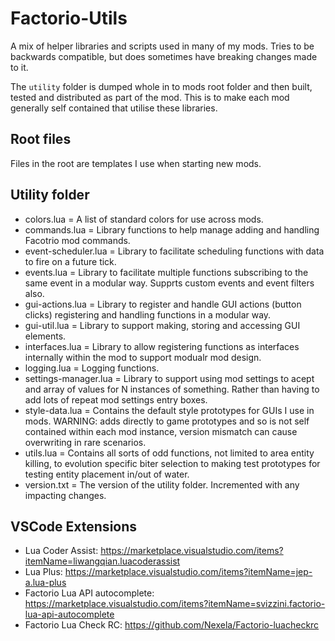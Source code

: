 # Factorio-Utils
A mix of helper libraries and scripts used in many of my mods. Tries to be backwards compatible, but does sometimes have breaking changes made to it.

The `utility` folder is dumped whole in to mods root folder and then built, tested and distributed as part of the mod. This is to make each mod generally self contained that utilise these libraries.


Root files
-----------
Files in the root are templates I use when starting new mods.


Utility folder
-----------
- colors.lua = A list of standard colors for use across mods.
- commands.lua = Library functions to help manage adding and handling Facotrio mod commands.
- event-scheduler.lua = Library to facilitate scheduling functions with data to fire on a future tick.
- events.lua = Library to facilitate multiple functions subscribing to the same event in a modular way. Supprts custom events and event filters also.
- gui-actions.lua = Library to register and handle GUI actions (button clicks) registering and handling functions in a modular way.
- gui-util.lua = Library to support making, storing and accessing GUI elements.
- interfaces.lua = Library to allow registering functions as interfaces internally within the mod to support modualr mod design.
- logging.lua = Logging functions.
- settings-manager.lua = Library to support using mod settings to acept and array of values for N instances of something. Rather than having to add lots of repeat mod settings entry boxes.
- style-data.lua = Contains the default style prototypes for GUIs I use in mods. WARNING: adds directly to game prototypes and so is not self contained within each mod instance, version mismatch can cause overwriting in rare scenarios. 
- utils.lua = Contains all sorts of odd functions, not limited to area entity killing, to evolution specific biter selection to making test prototypes for testing entity placement in/out of water. 
- version.txt = The version of the utility folder. Incremented with any impacting changes. 


VSCode Extensions
----------
 - Lua Coder Assist: https://marketplace.visualstudio.com/items?itemName=liwangqian.luacoderassist
 - Lua Plus: https://marketplace.visualstudio.com/items?itemName=jep-a.lua-plus
 - Factorio Lua API autocomplete: https://marketplace.visualstudio.com/items?itemName=svizzini.factorio-lua-api-autocomplete
 - Factorio Lua Check RC: https://github.com/Nexela/Factorio-luacheckrc